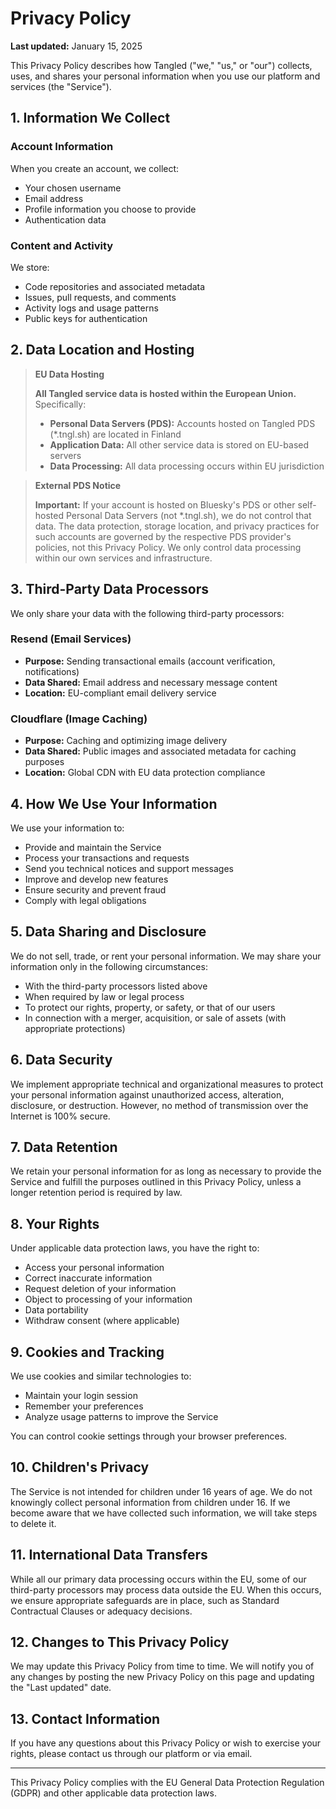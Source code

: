 # Privacy Policy

**Last updated:** January 15, 2025

This Privacy Policy describes how Tangled ("we," "us," or "our")
collects, uses, and shares your personal information when you use our
platform and services (the "Service").

## 1. Information We Collect

### Account Information

When you create an account, we collect:

- Your chosen username
- Email address
- Profile information you choose to provide
- Authentication data

### Content and Activity

We store:

- Code repositories and associated metadata
- Issues, pull requests, and comments
- Activity logs and usage patterns
- Public keys for authentication

## 2. Data Location and Hosting

> **EU Data Hosting**
> 
> **All Tangled service data is hosted within the European Union.**
> Specifically:
> 
> - **Personal Data Servers (PDS):** Accounts hosted on Tangled PDS
>   (*.tngl.sh) are located in Finland
> - **Application Data:** All other service data is stored on EU-based
>   servers
> - **Data Processing:** All data processing occurs within EU
>   jurisdiction

> **External PDS Notice**
> 
> **Important:** If your account is hosted on Bluesky's PDS or other
> self-hosted Personal Data Servers (not *.tngl.sh), we do not control
> that data. The data protection, storage location, and privacy
> practices for such accounts are governed by the respective PDS
> provider's policies, not this Privacy Policy. We only control data
> processing within our own services and infrastructure.

## 3. Third-Party Data Processors

We only share your data with the following third-party processors:

### Resend (Email Services)

- **Purpose:** Sending transactional emails (account verification,
  notifications)
- **Data Shared:** Email address and necessary message content
- **Location:** EU-compliant email delivery service

### Cloudflare (Image Caching)

- **Purpose:** Caching and optimizing image delivery
- **Data Shared:** Public images and associated metadata for caching
  purposes
- **Location:** Global CDN with EU data protection compliance

## 4. How We Use Your Information

We use your information to:

- Provide and maintain the Service
- Process your transactions and requests
- Send you technical notices and support messages
- Improve and develop new features
- Ensure security and prevent fraud
- Comply with legal obligations

## 5. Data Sharing and Disclosure

We do not sell, trade, or rent your personal information. We may share
your information only in the following circumstances:

- With the third-party processors listed above
- When required by law or legal process
- To protect our rights, property, or safety, or that of our users
- In connection with a merger, acquisition, or sale of assets (with
  appropriate protections)

## 6. Data Security

We implement appropriate technical and organizational measures to
protect your personal information against unauthorized access,
alteration, disclosure, or destruction. However, no method of
transmission over the Internet is 100% secure.

## 7. Data Retention

We retain your personal information for as long as necessary to provide
the Service and fulfill the purposes outlined in this Privacy Policy,
unless a longer retention period is required by law.

## 8. Your Rights

Under applicable data protection laws, you have the right to:

- Access your personal information
- Correct inaccurate information
- Request deletion of your information
- Object to processing of your information
- Data portability
- Withdraw consent (where applicable)

## 9. Cookies and Tracking

We use cookies and similar technologies to:

- Maintain your login session
- Remember your preferences
- Analyze usage patterns to improve the Service

You can control cookie settings through your browser preferences.

## 10. Children's Privacy

The Service is not intended for children under 16 years of age. We do
not knowingly collect personal information from children under 16. If
we become aware that we have collected such information, we will take
steps to delete it.

## 11. International Data Transfers

While all our primary data processing occurs within the EU, some of our
third-party processors may process data outside the EU. When this
occurs, we ensure appropriate safeguards are in place, such as Standard
Contractual Clauses or adequacy decisions.

## 12. Changes to This Privacy Policy

We may update this Privacy Policy from time to time. We will notify you
of any changes by posting the new Privacy Policy on this page and
updating the "Last updated" date.

## 13. Contact Information

If you have any questions about this Privacy Policy or wish to exercise
your rights, please contact us through our platform or via email.

---

This Privacy Policy complies with the EU General Data Protection
Regulation (GDPR) and other applicable data protection laws.